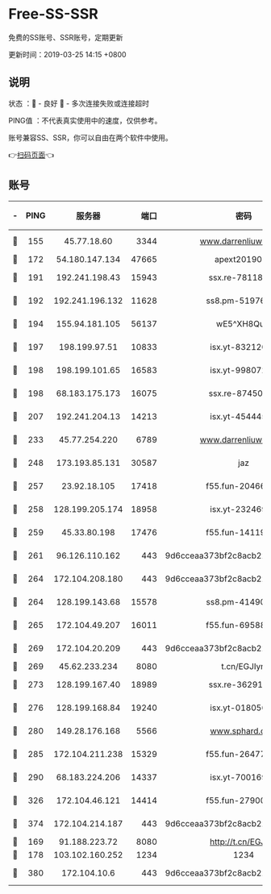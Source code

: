# Free-SS-SSR

免费的SS账号、SSR账号，定期更新

更新时间：2019-03-25 14:15 +0800

## 说明

状态     ：🙂 - 良好 🙁 - 多次连接失败或连接超时

PING值   ：不代表真实使用中的速度，仅供参考。

账号兼容SS、SSR，你可以自由在两个软件中使用。

👉[扫码页面](https://liesauer.github.io/Free-SS-SSR/)👈

## 账号

|-|PING|服务器|端口|密码|加密方式|区域|
|:----:|:----:|:-----:|-----:|:----:|:----:|:----:|
|🙂|155|45.77.18.60|3344|www.darrenliuwei.com|aes-256-cfb|JP|
|🙂|172|54.180.147.134|47665|apext2019001|chacha20|KR|
|🙂|191|192.241.198.43|15943|ssx.re-78118439|aes-256-cfb|US|
|🙂|192|192.241.196.132|11628|ss8.pm-51976086|aes-256-cfb|US|
|🙂|194|155.94.181.105|56137|wE5^XH8Quw|aes-256-cfb|US|
|🙂|197|198.199.97.51|10833|isx.yt-83212051|aes-256-cfb|US|
|🙂|198|198.199.101.65|16583|isx.yt-99807237|aes-256-cfb|US|
|🙂|198|68.183.175.173|16075|ssx.re-87450800|aes-256-cfb|US|
|🙂|207|192.241.204.13|14213|isx.yt-45444530|aes-256-cfb|US|
|🙂|233|45.77.254.220|6789|www.darrenliuwei.com|aes-256-cfb|SG|
|🙂|248|173.193.85.131|30587|jaz|aes-256-cfb|US|
|🙂|257|23.92.18.105|17418|f55.fun-20466360|aes-256-cfb|US|
|🙂|258|128.199.205.174|18958|isx.yt-23246938|aes-256-cfb|SG|
|🙂|259|45.33.80.198|17476|f55.fun-14119354|aes-256-cfb|US|
|🙂|261|96.126.110.162|443|9d6cceaa373bf2c8acb22e60b6a58be6|aes-256-cfb|US|
|🙂|264|172.104.208.180|443|9d6cceaa373bf2c8acb22e60b6a58be6|aes-256-cfb|US|
|🙂|264|128.199.143.68|15578|ss8.pm-41490223|aes-256-cfb|SG|
|🙂|265|172.104.49.207|16011|f55.fun-69588611|aes-256-cfb|SG|
|🙂|269|172.104.20.209|443|9d6cceaa373bf2c8acb22e60b6a58be6|aes-256-cfb|US|
|🙂|269|45.62.233.234|8080|t.cn/EGJIyrl|rc4-md5|CA|
|🙂|273|128.199.167.40|18989|ssx.re-36291667|aes-256-cfb|SG|
|🙂|276|128.199.168.84|19240|isx.yt-01805648|aes-256-cfb|SG|
|🙂|280|149.28.176.168|5566|www.sphard.com|aes-256-cfb|AU|
|🙂|285|172.104.211.238|15329|f55.fun-26477830|aes-256-cfb|US|
|🙂|290|68.183.224.206|14337|isx.yt-70016969|aes-256-cfb|SG|
|🙂|326|172.104.46.121|14414|f55.fun-27900052|aes-256-cfb|SG|
|🙂|374|172.104.214.187|443|9d6cceaa373bf2c8acb22e60b6a58be6|aes-256-cfb|US|
|🙂|169|91.188.223.72|8080|http://t.cn/EGJIyrl|rc4-md5|RU|
|🙂|178|103.102.160.252|1234|1234|rc4-md5|JP|
|🙂|380|172.104.10.6|443|9d6cceaa373bf2c8acb22e60b6a58be6|aes-256-cfb|US|
